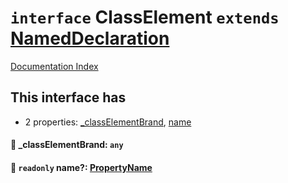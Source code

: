 # `interface` ClassElement `extends` [NamedDeclaration](../private.interface.NamedDeclaration/README.md)

[Documentation Index](../README.md)

## This interface has

- 2 properties:
[\_classElementBrand](#-classelementbrand-any),
[name](#-readonly-name-propertyname)


#### 📄 \_classElementBrand: `any`



#### 📄 `readonly` name?: [PropertyName](../private.type.PropertyName/README.md)



